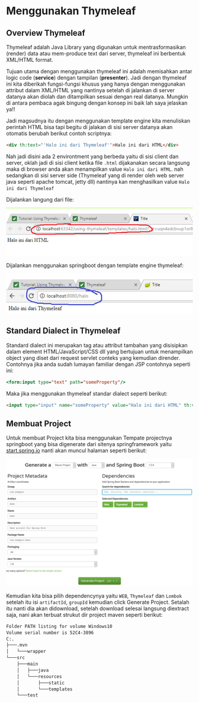# Menggunakan Thymeleaf


## Overview Thymeleaf

Thymeleaf adalah Java Library yang digunakan untuk mentrasformasikan (render) data 
atau mem-produce text dari server, thymeleaf ini berbentuk XML/HTML format.

Tujuan utama dengan menggunakan thymeleaf ini adalah memisahkan 
antar logic code (__service__) dengan tampilan (__presenter__). Jadi dengan thymeleaf ini
kita diberikah fungsi-fungsi khusus yang hanya dengan menggunakan attribut dalam XML/HTML
yang nantinya setelah di jalankan di server datanya akan diolah dan ditampilkan sesuai dengan real datanya.
Mungkin di antara pembaca agak bingung dengan konsep ini baik lah saya jelaskan ya!! 

Jadi magsudnya itu dengan menggunakan template engine kita menuliskan perintah HTML bisa tapi begitu di jalakan di 
sisi server datanya akan otomatis berubah berikut contoh scriptnya:

```html
<div th:text="'Halo ini dari Thymeleaf'">Halo ini dari HTML</div>
```

Nah jadi disini ada 2 environtment yang berbeda yaitu di sisi client dan server, oklah jadi di sisi client ketika file `.html` 
dijakanakan secara langsung maka di browser anda akan menampilkan value `Halo ini dari HTML`. nah sedangkan di sisi server side 
(Thymeleaf yang di render oleh web server java seperti apache tomcat, jetty dll) nantinya kan menghasilkan 
value `Halo ini dari Thymeleaf`

Dijalankan langung dari file:

![Halo HTML](images/halo-html.png)

Dijalankan menggunakan springboot dengan template engine thymeleaf:

![Halo Thymeleaf](images/halo-thymeleaf.png)

## Standard Dialect in Thymeleaf

Standard dialect ini merupakan tag atau attribut tambahan yang disisipkan dalam element HTML/JavaScript/CSS dll yang bertujuan 
untuk menampilkan object yang diset dari request servlet conteks yang kemudian dirender. Contohnya jika anda sudah lumayan familiar dengan JSP contohnya seperti ini:

```jsp
<form:input type="text" path="someProperty"/>
```

Maka jika menggunakan thymeleaf standar dialect seperti berikut:

```html
<input type="input" name="someProperty" value="Halo ini dari HTML" th:value="Halo ini dari Thymeleaf"/> 
```

## Membuat Project

Untuk membuat Project kita bisa menggunakan Tempate projectnya springboot yang bisa digenerate dari sitenya springframework yaitu
[start.spring.io](https://start.spring.io) nanti akan muncul halaman seperti berikut:

![Spring Boot Template Project](images/springboot-init.png)

Kemudian kita bisa pilih dependencynya yaitu `WEB`, `Thymeleaf` dan `Lombok` setelah itu isi `artifactId`, `groupId` kemudian click Generate Project.
Setalah itu nanti dia akan didownload, setelah download selesai langsung diextract saja, nani akan terbuat strukut dir project maven seperti berikut:

```bash
Folder PATH listing for volume Windows10
Volume serial number is 52C4-3896
C:.
├───.mvn
│   └───wrapper
└───src
    ├───main
    │   ├───java
    │   └───resources
    │       ├───static
    │       └───templates
    └───test
```
